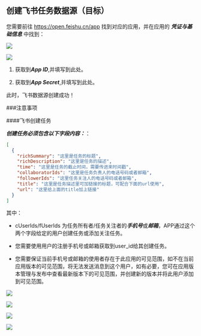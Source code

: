 ## 创建飞书任务数据源（目标）

您需要前往 https://open.feishu.cn/app 找到对应的应用，并在应用的 ***凭证与基础信息*** 中找到：

![](https://tapdata-bucket-01.oss-cn-beijing.aliyuncs.com/FeiShu/doc/findApp.PNG)

![](https://tapdata-bucket-01.oss-cn-beijing.aliyuncs.com/FeiShu/doc/appIdAndSecret.PNG)

1. 获取到***App ID***,并填写到此处。

2. 获取到***App Secret***,并填写到此处。

此时，飞书数据源创建成功！

###注意事项

####飞书创建任务

***创建任务必须包含以下字段内容：***：

```json
[
  {
    "richSummary": "这里是任务的标题",
    "richDescription": "这里是任务的描述",
    "time": "这里是任务的截止时间，需要传进来时间戳",
    "collaboratorIds": "这里是任务负责人的电话号码或者邮箱",
    "followerIds": "这里任务关注人的电话号码或者邮箱",
    "title": "这里是任务描述里可加链接的标题，可配合下面的url使用",
    "url": "这里给上面的title加上链接"
  }
]
```

其中：
- cUserIds/fUserIds 为任务所有者/任务关注者的***手机号***或***邮箱***，APP通过这个两个字段给定的用户创建任务或添加关注任务。

- 您需要使用用户的注册手机号或邮箱获取到user_id给其创建任务。

- 您需要保证当前手机号或邮箱的使用者存在于此应用的可见范围，如不在当前应用版本的可见范围，将无法发送消息到这个用户，如有必要，您可在应用版本管理与发布中查看最新版本下的可见范围，并创建新的版本并将此用户添加到可见范围。

![](https://tapdata-bucket-01.oss-cn-beijing.aliyuncs.com/FeiShu/doc/version.PNG)

![](https://tapdata-bucket-01.oss-cn-beijing.aliyuncs.com/FeiShu/doc/rang.PNG)

![](https://tapdata-bucket-01.oss-cn-beijing.aliyuncs.com/FeiShu/doc/createdVersion.PNG)

![](https://tapdata-bucket-01.oss-cn-beijing.aliyuncs.com/FeiShu/doc/modifyRang.PNG)
